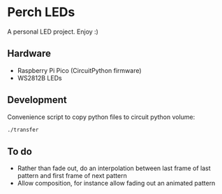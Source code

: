 # Perch LEDs

A personal LED project. Enjoy :)

## Hardware

- Raspberry Pi Pico (CircuitPython firmware)
- WS2812B LEDs

## Development

Convenience script to copy python files to circuit python volume:

```zsh
./transfer
```

## To do

- Rather than fade out, do an interpolation between last frame of last pattern and first frame of next pattern
- Allow composition, for instance allow fading out an animated pattern
